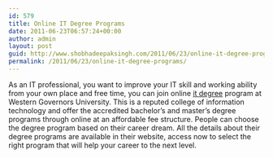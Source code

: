 ```yaml
---
id: 579
title: Online IT Degree Programs
date: 2011-06-23T06:57:24+00:00
author: admin
layout: post
guid: http://www.shobhadeepaksingh.com/2011/06/23/online-it-degree-programs/
permalink: /2011/06/23/online-it-degree-programs/
---
```

As an IT professional, you want to improve your IT skill and working ability from your own place and free time, you can join online [it degree](http://www.wgu.edu/online_it_degrees/programs) program at Western Governors University. This is a reputed college of information technology and offer the accredited bachelor&#8217;s and master&#8217;s degree programs through online at an affordable fee structure. People can choose the degree program based on their career dream. All the details about their degree programs are available in their website, access now to select the right program that will help your career to the next level.